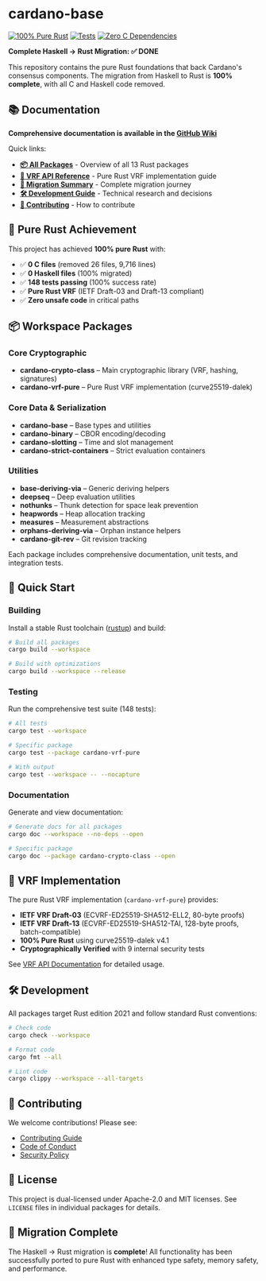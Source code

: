 # cardano-base

[![100% Pure Rust](https://img.shields.io/badge/Pure_Rust-100%25-orange.svg)](https://www.rust-lang.org/)
[![Tests](https://img.shields.io/badge/Tests-148_Passing-brightgreen.svg)]()
[![Zero C Dependencies](https://img.shields.io/badge/C_Dependencies-0-blue.svg)]()

**Complete Haskell → Rust Migration: ✅ DONE**

This repository contains the pure Rust foundations that back Cardano's consensus components. The migration from Haskell to Rust is **100% complete**, with all C and Haskell code removed.

## 📚 Documentation

**Comprehensive documentation is available in the [GitHub Wiki](../../wiki)**

Quick links:
- [**📦 All Packages**](../../wiki/API-Packages) - Overview of all 13 Rust packages
- [**🔐 VRF API Reference**](../../wiki/API-VRF-API) - Pure Rust VRF implementation guide
- [**🚀 Migration Summary**](../../wiki/Migration-Summary) - Complete migration journey
- [**🛠️ Development Guide**](../../wiki/Development-Research-Notes) - Technical research and decisions
- [**🤝 Contributing**](../../wiki/Contributing-CONTRIBUTING) - How to contribute

## 🎯 Pure Rust Achievement

This project has achieved **100% pure Rust** with:
- ✅ **0 C files** (removed 26 files, 9,716 lines)
- ✅ **0 Haskell files** (100% migrated)
- ✅ **148 tests passing** (100% success rate)
- ✅ **Pure Rust VRF** (IETF Draft-03 and Draft-13 compliant)
- ✅ **Zero unsafe code** in critical paths

## 📦 Workspace Packages

### Core Cryptographic
- **cardano-crypto-class** – Main cryptographic library (VRF, hashing, signatures)
- **cardano-vrf-pure** – Pure Rust VRF implementation (curve25519-dalek)

### Core Data & Serialization
- **cardano-base** – Base types and utilities
- **cardano-binary** – CBOR encoding/decoding
- **cardano-slotting** – Time and slot management
- **cardano-strict-containers** – Strict evaluation containers

### Utilities
- **base-deriving-via** – Generic deriving helpers
- **deepseq** – Deep evaluation utilities
- **nothunks** – Thunk detection for space leak prevention
- **heapwords** – Heap allocation tracking
- **measures** – Measurement abstractions
- **orphans-deriving-via** – Orphan instance helpers
- **cardano-git-rev** – Git revision tracking

Each package includes comprehensive documentation, unit tests, and integration tests.

## 🚀 Quick Start

### Building

Install a stable Rust toolchain ([rustup](https://rustup.rs/)) and build:

```bash
# Build all packages
cargo build --workspace

# Build with optimizations
cargo build --workspace --release
```

### Testing

Run the comprehensive test suite (148 tests):

```bash
# All tests
cargo test --workspace

# Specific package
cargo test --package cardano-vrf-pure

# With output
cargo test --workspace -- --nocapture
```

### Documentation

Generate and view documentation:

```bash
# Generate docs for all packages
cargo doc --workspace --no-deps --open

# Specific package
cargo doc --package cardano-crypto-class --open
```

## 🔐 VRF Implementation

The pure Rust VRF implementation (`cardano-vrf-pure`) provides:

- **IETF VRF Draft-03** (ECVRF-ED25519-SHA512-ELL2, 80-byte proofs)
- **IETF VRF Draft-13** (ECVRF-ED25519-SHA512-TAI, 128-byte proofs, batch-compatible)
- **100% Pure Rust** using curve25519-dalek v4.1
- **Cryptographically Verified** with 9 internal security tests

See [VRF API Documentation](../../wiki/API-VRF-API) for detailed usage.

## 🛠️ Development

All packages target Rust edition 2021 and follow standard Rust conventions:

```bash
# Check code
cargo check --workspace

# Format code
cargo fmt --all

# Lint code
cargo clippy --workspace --all-targets
```

## 🤝 Contributing

We welcome contributions! Please see:
- [Contributing Guide](../../wiki/Contributing-CONTRIBUTING)
- [Code of Conduct](../../wiki/Contributing-CODE-OF-CONDUCT)
- [Security Policy](../../wiki/Contributing-SECURITY)

## 📄 License

This project is dual-licensed under Apache-2.0 and MIT licenses. See `LICENSE` files in individual packages for details.

## 🎉 Migration Complete

The Haskell → Rust migration is **complete**! All functionality has been successfully ported to pure Rust with enhanced type safety, memory safety, and performance.